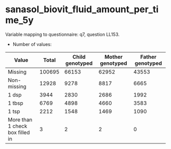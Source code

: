 # sanasol_biovit_fluid_amount_per_time_5y
Variable mapping to questionnaire: q7, question LL153.
- Number of values:

| Value | Total | Child genotyped | Mother genotyped | Father genotyped |
| ----- | ----- | --------------- | ---------------- | ---------------- |
| Missing | 100695 | 66153 | 62952 | 43553 |
| Non-missing | 12928 | 9278 | 8817 | 6665 |
| 1 dsp     | 3944 | 2830 | 2686 |1992 |
| 1 tbsp | 6769 | 4898 | 4660 |3583 |
| 1 tsp    | 2212 | 1548 | 1469 |1090 |
| More than 1 check box filled in | 3 | 2 | 2 |0 |



